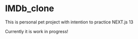 # IMDb_clone

This is personal pet project with intention to practice NEXT.js 13

Currently it is work in progress!
